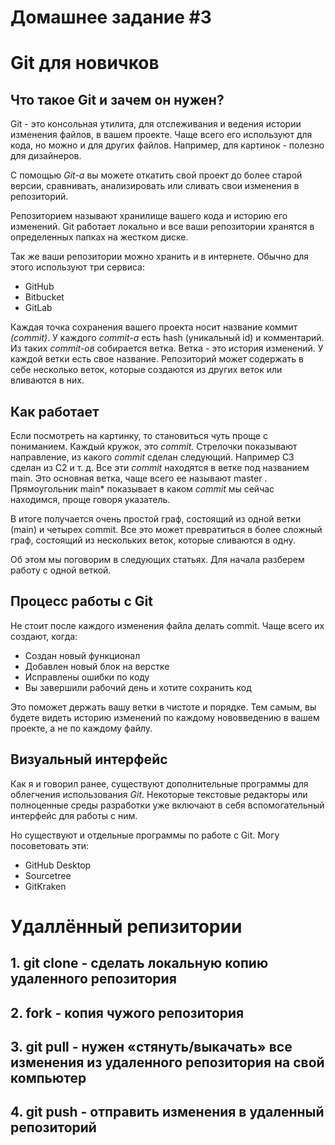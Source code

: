 # Домашнее задание #3

# Git для новичков

## Что такое Git и зачем он нужен?
Git - это консольная утилита, для отслеживания и ведения истории изменения файлов, в вашем проекте. Чаще всего его используют для кода, но можно и для других файлов. Например, для картинок - полезно для дизайнеров.

С помощью *Git-a* вы можете откатить свой проект до более старой версии, сравнивать, анализировать или сливать свои изменения в репозиторий.

Репозиторием называют хранилище вашего кода и историю его изменений. Git работает локально и все ваши репозитории хранятся в определенных папках на жестком диске.

Так же ваши репозитории можно хранить и в интернете. Обычно для этого используют три сервиса:
* GitHub
* Bitbucket
* GitLab

Каждая точка сохранения вашего проекта носит название коммит *(commit)*. У каждого *commit-a* есть hash (уникальный id) и комментарий. Из таких *commit-ов* собирается ветка. Ветка - это история изменений. У каждой ветки есть свое название. Репозиторий может содержать в себе несколько веток, которые создаются из других веток или вливаются в них.

## Как работает
Если посмотреть на картинку, то становиться чуть проще с пониманием. Каждый кружок, это *commit.* Стрелочки показывают направление, из какого *commit* сделан следующий. Например C3 сделан из С2 и т. д. Все эти *commit* находятся в ветке под названием main. Это основная ветка, чаще всего ее называют master . Прямоугольник main* показывает в каком *commit* мы сейчас находимся, проще говоря указатель.



В итоге получается очень простой граф, состоящий из одной ветки (main) и четырех commit. Все это может превратиться в более сложный граф, состоящий из нескольких веток, которые сливаются в одну.


Об этом мы поговорим в следующих статьях. Для начала разберем работу с одной веткой.

## Процесс работы с Git

Не стоит после каждого изменения файла делать commit. Чаще всего их создают, когда:

* Создан новый функционал
* Добавлен новый блок на верстке
* Исправлены ошибки по коду
* Вы завершили рабочий день и хотите сохранить код

Это поможет держать вашу ветки в чистоте и порядке. Тем самым, вы будете видеть историю изменений по каждому нововведению в вашем проекте, а не по каждому файлу.

## Визуальный интерфейс
Как я и говорил ранее, существуют дополнительные программы для облегчения использования *Git*. Некоторые текстовые редакторы или полноценные среды разработки уже включают в себя вспомогательный интерфейс для работы с ним.

Но существуют и отдельные программы по работе с Git. Могу посоветовать эти:

* GitHub Desktop
* Sourcetree
* GitKraken

 # Удаллённый репизитории 
 ## 1. git clone - сделать локальную копию удаленного репозитория

 ## 2. fork - копия чужого репозитория

 ## 3. git pull - нужен «стянуть/выкачать» все изменения из удаленного репозитория на свой компьютер

 ## 4. git push - отправить изменения в удаленный репозиторий


